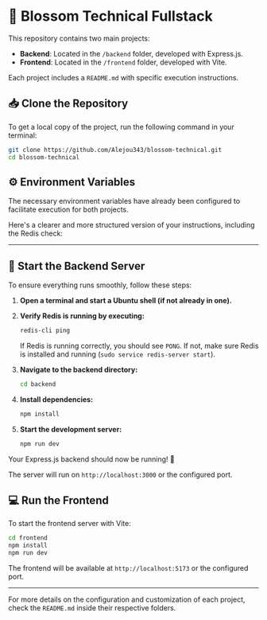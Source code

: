 # 🌸 Blossom Technical Fullstack

This repository contains two main projects:

- **Backend**: Located in the `/backend` folder, developed with Express.js.
- **Frontend**: Located in the `/frontend` folder, developed with Vite.

Each project includes a `README.md` with specific execution instructions.

## 📥 Clone the Repository

To get a local copy of the project, run the following command in your terminal:

```bash
git clone https://github.com/Alejou343/blossom-technical.git
cd blossom-technical
```

## ⚙️ Environment Variables

The necessary environment variables have already been configured to facilitate execution for both projects.

Here's a clearer and more structured version of your instructions, including the Redis check:

---

## 🚀 Start the Backend Server

To ensure everything runs smoothly, follow these steps:

1. **Open a terminal and start a Ubuntu shell (if not already in one).**  
   
2. **Verify Redis is running by executing:**  
   ```bash
   redis-cli ping
   ```
   If Redis is running correctly, you should see `PONG`. If not, make sure Redis is installed and running (`sudo service redis-server start`).

3. **Navigate to the backend directory:**  
   ```bash
   cd backend
   ```

4. **Install dependencies:**  
   ```bash
   npm install
   ```

5. **Start the development server:**  
   ```bash
   npm run dev
   ```

Your Express.js backend should now be running! 🚀

The server will run on `http://localhost:3000` or the configured port.

## 💻 Run the Frontend

To start the frontend server with Vite:

```bash
cd frontend
npm install
npm run dev
```

The frontend will be available at `http://localhost:5173` or the configured port.

---

For more details on the configuration and customization of each project, check the `README.md` inside their respective folders.

